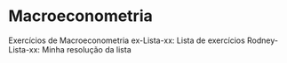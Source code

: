 # Macroeconometria

Exercícios de Macroeconometria
ex-Lista-xx:     Lista de exercícios
Rodney-Lista-xx: Minha resolução da lista
